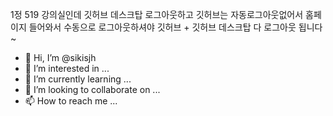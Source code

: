 1정 519 강의실인데 깃허브 데스크탑 로그아웃하고 깃허브는 자동로그아웃없어서 홈페이지 들어와서 수동으로 로그아웃하셔야 깃허브 + 깃허브 데스크탑 다 로그아웃 됩니다~

- 👋 Hi, I’m @sikisjh
- 👀 I’m interested in ...
- 🌱 I’m currently learning ...
- 💞️ I’m looking to collaborate on ...
- 📫 How to reach me ...

<!---
sikisjh/sikisjh is a ✨ special ✨ repository because its `README.md` (this file) appears on your GitHub profile.
You can click the Preview link to take a look at your changes.
--->
